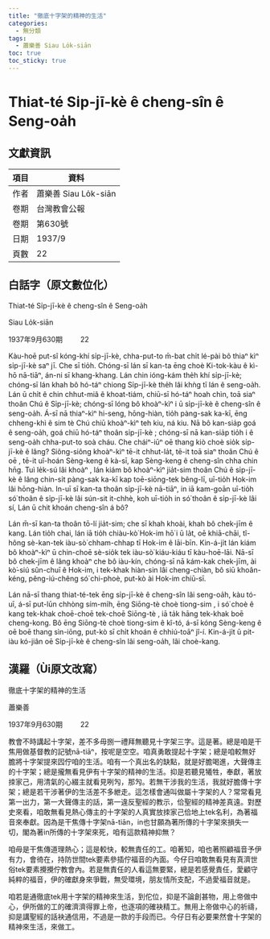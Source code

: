 ```yaml
---
title: "徹底十字架的精神的生活"
categories:
  - 無分類
tags:
  - 蕭樂善 Siau Lo̍k-siān
toc: true
toc_sticky: true
---
```


# Thiat-té Si̍p-jī-kè ê cheng-sîn ê Seng-oa̍h

## 文獻資訊

| 項目 | 資料 |
|---|---|
| 作者 | 蕭樂善 Siau Lo̍k-siān |
| 卷期 | 台灣教會公報 |
| 卷期 | 第630號 |
| 日期 | 1937/9 |
| 頁數 | 22 |

## 白話字（原文數位化）

Thiat-té Si̍p-jī-kè ê cheng-sîn ê Seng-oa̍h

Siau Lo̍k-siān

1937年9月630期         22

Kàu-hoē put-sî kóng-khí si̍p-jī-kè, chha-put-to m̄-bat chi̍t lé-pài bô thiaⁿ kìⁿ si̍p-jī-kè saⁿ jī. Che sī tio̍h. Chóng-sī lán sī kan-ta ēng choè Ki-tok-kàu ê kì-hō nā-tiāⁿ, án-ni sī khang-khang. Lán chin ióng-kám the̍h khí si̍p-jī-kè; chóng-sī lán khah bô hó-táⁿ chiong Si̍p-jī-kè the̍h lâi khǹg tī lán ê seng-oa̍h. Lán ū chi̍t ê chin chhut-miâ ê khoat-tiám, chiū-sī hó-táⁿ hoah chìn, toā siaⁿ thoân Chú ê Si̍p-jī-kè; chóng-sī lóng bô khoàⁿ-kìⁿ i ū si̍p-jī-kè ê cheng-sîn ê seng-oa̍h. Á-sī nā thiaⁿ-kìⁿ hi-seng, hōng-hiàn, tio̍h pàng-sak ka-kī, ēng chheng-khì ê sim tè Chú chiū khoàⁿ-kìⁿ teh kiu, ná kiu. Nā bô kan-sia̍p goá ê seng-oa̍h, goá chiū hó-táⁿ thoân si̍p-jī-kè ; chóng-sī nā kan-sia̍p tio̍h i ê seng-oa̍h chha-put-to soà cháu. Che cháiⁿ-iūⁿ oē thang kiò choè sio̍k si̍p-jī-kè ê lâng? Siông-siông khoàⁿ-kìⁿ tē-it chhut-la̍t, tē-it toā siaⁿ thoân Chú ê oē , tē-it uî-hoán Sèng-keng ê kà-sī, kap Sèng-keng ê cheng-sîn chha chin hn̄g. Tuì le̍k-sú lâi khoàⁿ , lán kiám bô khoàⁿ-kìⁿ jia̍t-sim thoân Chú ê si̍p-jī-kè ê lâng chin-si̍t pàng-sak ka-kī kap toē-siōng-tek bêng-lī, uī-tio̍h Hok-im lâi hōng-hiàn. In-uī sī kan-ta thoân si̍p-jī-kè nā-tiāⁿ, in iā kam-goān uī-tio̍h só͘ thoân ê si̍p-jī-kè lâi sún-sit it-chhè, koh uī-tio̍h in só͘ thoân ê si̍p-jī-kè lâi sí, Lán ū chit khoán cheng-sîn á bô?

Lán m̄-sī kan-ta thoân tō-lí jia̍t-sim; che sī khah khoài, khah bô chek-jīm ê kang. Lán tio̍h chai, lán iā tio̍h chiàu-kò͘ Hok-im hō͘ i ū la̍t, oē khiā-chāi, tî-hông sè-kan-tek iàu-sò͘ chham-chhap tī Hok-im ê lāi-bīn. Kin-á-ji̍t lán kiám bô khoàⁿ-kìⁿ ū chin-choē sè-sio̍k tek iàu-sò͘ kiáu-kiáu tī kàu-hoē-lāi. Nā-sī bô chek-jīm ê lâng khoàⁿ che bô iàu-kín, chóng-sī nā kám-kak chek-jīm, ài kò͘-siú sûn-chuī ê Hok-im, i tek-khak hiàn-sin lâi cheng-chiàn, bô siū khoân-kéng, pêng-iú-chêng só͘ chi-phoè, put-kò ài Hok-im chiū-sī.

Lán nā-sī thang thiat-té-tek ēng si̍p-jī-kè ê cheng-sîn lâi seng-oa̍h, kàu tó-uī, á-sī put-lūn chhòng sím-mi̍h, ēng Siōng-tè choè tiong-sim , i só͘ choè ê kang tek-khak choē-choē tek-choē Siōng-tè , iā ta̍k hāng tek-khak boē cheng-kong. Bô ēng Siōng-tè choè tiong-sim ê kî-tó, á-sī kóng Sèng-keng ê oē boē thang sìn-iōng, put-kò sī chi̍t khoán ê chhiú-toāⁿ jî-í. Kin-á-ji̍t ū pit-iàu kó-jiân oē Si̍p-jī-kè ê cheng-sîn lâi seng-oa̍h, lâi choè-kang.

## 漢羅（Ùi原文改寫）

徹底十字架的精神的生活

蕭樂善

1937年9月630期         22

教會不時講起十字架，差不多毋捌一禮拜無聽見十字架三字。這是著。總是咱是干焦用做基督教的記號nā-tiāⁿ，按呢是空空。咱真勇敢提起十字架；總是咱較無好膽將十字架提來囥佇咱的生活。咱有一个真出名的缺點，就是好膽喝進，大聲傳主的十字架；總是攏無看見伊有十字架的精神的生活。抑是若聽見犧牲，奉獻，著放拺家己，用清氣的心綴主就看見咧勼，那勼。若無干涉我的生活，我就好膽傳十字架；總是若干涉著伊的生活差不多紲走。這怎樣會通叫做屬十字架的人？常常看見第一出力，第一大聲傳主的話，第一違反聖經的教示，佮聖經的精神差真遠。對歷史來看，咱敢無看見熱心傳主的十字架的人真實放拺家己佮地上tek名利，為著福音來奉獻。因為是干焦傳十字架nā-tiān，in也甘願為著所傳的十字架來損失一切，閣為著in所傳的十字架來死，咱有這款精神抑無？

咱毋是干焦傳道理熱心；這是較快，較無責任的工。咱著知，咱也著照顧福音予伊有力，會徛在，持防世間tek要素參插佇福音的內面。今仔日咱敢無看見有真濟世俗tek要素攪攪佇教會內。若是無責任的人看這無要緊，總是若感覺責任，愛顧守純粹的福音，伊的確獻身來爭戰，無受環境，朋友情所支配，不過愛福音就是。

咱若是通徹底tek用十字架的精神來生活，到佗位，抑是不論創甚物，用上帝做中心，伊所做的工的確濟濟得罪上帝，也逐項的確袂精工。無用上帝做中心的祈禱，抑是講聖經的話袂通信用，不過是一款的手段而已。今仔日有必要果然會十字架的精神來生活，來做工。
